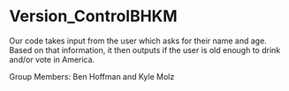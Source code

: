 # Version_ControlBHKM
Our code takes input from the user which asks for their name and age. Based on that information, it then outputs if the user is old enough to drink and/or vote in America.

Group Members: Ben Hoffman and Kyle Molz
